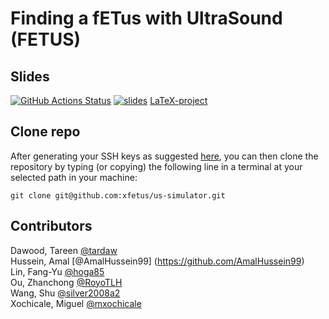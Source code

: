 # Finding a fETus with UltraSound (FETUS)

## Slides
[![GitHub Actions Status](https://github.com/ofetus/us-simulator/workflows/Compiling-TeX-Slides/badge.svg)](https://github.com/ofetus/us-simulator/actions) [![slides](https://img.shields.io/badge/read-slides-blue.svg)](https://github.com/ofetus/us-simulator/blob/pdfs/slides.pdf) [LaTeX-project](documents/slides)  

## Clone repo
After generating your SSH keys as suggested [here](https://docs.github.com/en/github/authenticating-to-github/generating-a-new-ssh-key-and-adding-it-to-the-ssh-agent), you can then clone the repository by typing (or copying) the following line in a terminal at your selected path in your machine:
```
git clone git@github.com:xfetus/us-simulator.git
```

## Contributors   
Dawood, Tareen [@tardaw](https://github.com/tardaw)   
Hussein, Amal [@AmalHussein99] (https://github.com/AmalHussein99)    
Lin, Fang-Yu [@hoga85](https://github.com/hoga85)    
Ou, Zhanchong [@RoyoTLH](https://github.com/RoyoTLH)     
Wang, Shu [@silver2008a2](https://github.com/silver2008a2)     
Xochicale, Miguel [@mxochicale](https://github.com/mxochicale)  